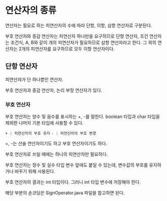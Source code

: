 # 연산자의 종류
연산자는 필요로 하는 피연산자의 수에 따라 단항, 이항, 삼항 연산자로 구분된다.

부호 연산자와 증감 연산자는 피연산자 하나만을 요구하므로 단항 연산자, 조건 연산자는 조건식, A, B와 같이 개의 피연산자가 필요하므로 삼항 연산자라고 한다. 그 외의 연산자는 2개의 피연산자를 요구하므로 모두 이항 연산자이다.

## 단항 연산자
피연산자가 단 하나뿐인 연산자.

부호 연산자과 증감 연산자, 논리 부정 연산자가 있다.

### 부호 연산자
부호 연산자는 양수 및 음수를 표시하는 +, -를 말한다. boolean 타입과 char 타입을 제외한 나머지 기본 타입에 사용할 수 있다.

```+ : 피연산자의 부호 유지```
```- : 피연산자의 부호 변경```

+, -는 산술 연산자이기도 하고 부호 연산자이기도 하다.

부호 연산자로 쓰일 때에는 하나의 피연산자만 필요하다.

부호 연산자는 정수 및 실수 타입 변수 앞에도 붙일 수 있는데, 변수값의 부호를 유지하거나 바꾸기 위해 사용된다.

부호 연산자의 결과는 int 타입이다. 그러니 int 타입 변수에 저장해야 한다.

해당 부분의 손코딩은 SignOperator.java 파일을 참고하면 된다.


